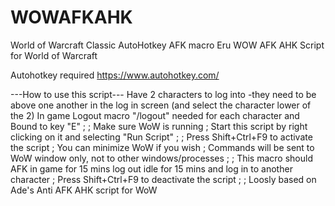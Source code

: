 # WOWAFKAHK
World of Warcraft Classic AutoHotkey AFK macro
Eru WOW AFK AHK Script for World of Warcraft


Autohotkey required https://www.autohotkey.com/

---How to use this script---
Have 2 characters to log into  -they need to be above one another in the log in screen (and select the character lower of the 2)
In game Logout macro "/logout" needed for each character and Bound to key "E"
;
; Make sure WoW is running
; Start this script by right clicking on it and selecting "Run Script"
;
; Press Shift+Ctrl+F9 to activate the script
; You can minimize WoW if you wish
; Commands will be sent to WoW window only, not to other windows/processes
;
; This macro should AFK in game for 15 mins log out idle for 15 mins and log in to another character 
; Press Shift+Ctrl+F9 to deactivate the script
;
; Loosly based on Ade's Anti AFK AHK script for WoW
